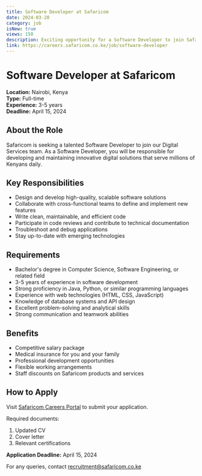 ```yaml
---
title: Software Developer at Safaricom
date: 2024-03-20
category: job
isNew: true
views: 150
description: Exciting opportunity for a Software Developer to join Safaricom's Digital Services team. Build innovative solutions that serve millions of Kenyans.
link: https://careers.safaricom.co.ke/job/software-developer
---
```


# Software Developer at Safaricom

**Location:** Nairobi, Kenya  
**Type:** Full-time  
**Experience:** 3-5 years  
**Deadline:** April 15, 2024

## About the Role

Safaricom is seeking a talented Software Developer to join our Digital Services team. As a Software Developer, you will be responsible for developing and maintaining innovative digital solutions that serve millions of Kenyans daily.

## Key Responsibilities

- Design and develop high-quality, scalable software solutions
- Collaborate with cross-functional teams to define and implement new features
- Write clean, maintainable, and efficient code
- Participate in code reviews and contribute to technical documentation
- Troubleshoot and debug applications
- Stay up-to-date with emerging technologies

## Requirements

- Bachelor's degree in Computer Science, Software Engineering, or related field
- 3-5 years of experience in software development
- Strong proficiency in Java, Python, or similar programming languages
- Experience with web technologies (HTML, CSS, JavaScript)
- Knowledge of database systems and API design
- Excellent problem-solving and analytical skills
- Strong communication and teamwork abilities

## Benefits

- Competitive salary package
- Medical insurance for you and your family
- Professional development opportunities
- Flexible working arrangements
- Staff discounts on Safaricom products and services

## How to Apply

Visit [Safaricom Careers Portal](https://careers.safaricom.co.ke/job/software-developer) to submit your application.

Required documents:
1. Updated CV
2. Cover letter
3. Relevant certifications

**Application Deadline:** April 15, 2024

For any queries, contact recruitment@safaricom.co.ke 